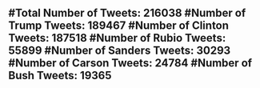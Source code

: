#Total Number of Tweets: 216038 
#Number of Trump Tweets: 189467
#Number of Clinton Tweets: 187518
#Number of Rubio Tweets: 55899
#Number of Sanders Tweets: 30293
#Number of Carson Tweets: 24784
#Number of Bush Tweets: 19365
---

